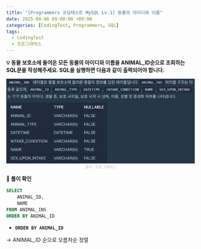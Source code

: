 ```yaml
---
title: "[Programmers 코딩테스트 MySQL Lv.1] 동물의 아이디와 이름"
date: 2025-09-06 09:00:00 +09:00
categories: [CodingTest, Programmers, SQL]
tags:
  - CodingTest
  - 프로그래머스
---
```


**💡 동물 보호소에 들어온 모든 동물의 아이디와 이름을 ANIMAL_ID순으로 조회하는 SQL문을 작성해주세요. SQL을 실행하면 다음과 같이 출력되어야 합니다.**

<img src="/assets/img/CodingTest/SQL/6.png" align="center" alt="sql6">
<figcaption align="center" style="color:silver; font-size:10px; margin-top:1px;">출처 : 프로그래머스</figcaption>

**📍 풀이 확인**

```sql
SELECT
    ANIMAL_ID,
    NAME
FROM ANIMAL_INS
ORDER BY ANIMAL_ID
```

- **`ORDER BY ANIMAL_ID`**

→ ANIMAL_ID 순으로 오름차순 정렬